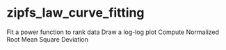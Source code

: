 # zipfs_law_curve_fitting

Fit a power function to rank data
Draw a log-log plot
Compute Normalized Root Mean Square Deviation


